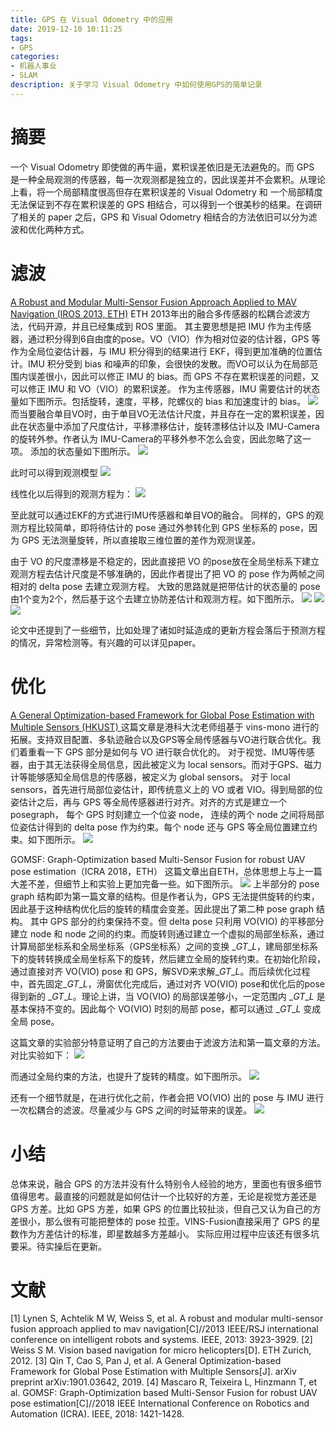 ```yaml
---
title: GPS 在 Visual Odometry 中的应用
date: 2019-12-10 10:11:25
tags: 
- GPS 
categories:
- 机器人事业
- SLAM
description: 关于学习 Visual Odometry 中如何使用GPS的简单记录
---
```

<!-- more -->

# 摘要
一个 Visual Odometry 即使做的再牛逼，累积误差依旧是无法避免的。而 GPS 是一种全局观测的传感器，每一次观测都是独立的，因此误差并不会累积。从理论上看，将一个局部精度很高但存在累积误差的 Visual  Odometry 和 一个局部精度无法保证到不存在累积误差的 GPS 相结合，可以得到一个很美秒的结果。在调研了相关的 paper 之后，GPS 和 Visual Odometry 相结合的方法依旧可以分为滤波和优化两种方式。

# 滤波
[A Robust and Modular Multi-Sensor Fusion Approach Applied to MAV Navigation (IROS 2013, ETH)](https://github.com/ethz-asl/ethzasl_msf)
ETH 2013年出的融合多传感器的松耦合滤波方法，代码开源，并且已经集成到 ROS 里面。
其主要思想是把 IMU 作为主传感器，通过积分得到6自由度的pose。VO（VIO）作为相对位姿的估计器，GPS 等作为全局位姿估计器，与 IMU 积分得到的结果进行 EKF，得到更加准确的位置估计。IMU 积分受到 bias 和噪声的印象，会很快的发散。而VO可以认为在局部范围内误差很小，因此可以修正 IMU 的 bias。而 GPS 不存在累积误差的问题，又可以修正 IMU 和 VO（VIO）的累积误差。
作为主传感器，IMU 需要估计的状态量如下图所示。包括旋转，速度，平移，陀螺仪的 bias 和加速度计的 bias。
![](5.png)
而当要融合单目VO时，由于单目VO无法估计尺度，并且存在一定的累积误差，因此在状态量中添加了尺度估计，平移漂移估计，旋转漂移估计以及 IMU-Camera 的旋转外参。作者认为 IMU-Camera的平移外参不怎么会变，因此忽略了这一项。
添加的状态量如下图所示。
![](6.png)

此时可以得到观测模型
![](7.png)

线性化以后得到的观测方程为：
![](8.png)

至此就可以通过EKF的方式进行IMU传感器和单目VO的融合。
同样的，GPS 的观测方程比较简单，即将待估计的 pose 通过外参转化到 GPS 坐标系的 pose，因为 GPS 无法测量旋转，所以直接取三维位置的差作为观测误差。

由于 VO 的尺度漂移是不稳定的，因此直接把 VO 的pose放在全局坐标系下建立观测方程去估计尺度是不够准确的，因此作者提出了把 VO 的 pose 作为两帧之间相对的 delta pose 去建立观测方程。
大致的思路就是把带估计的状态量的 pose 由1个变为2个，然后基于这个去建立协防差估计和观测方程。如下图所示。 
![](11.png)
![](9.png)
![](10.png)

论文中还提到了一些细节，比如处理了诸如时延造成的更新方程会落后于预测方程的情况，异常检测等。有兴趣的可以详见paper。

# 优化
[A General Optimization-based Framework for Global Pose Estimation with Multiple Sensors (HKUST) ](https://github.com/HKUST-Aerial-Robotics/VINS-Fusion)
这篇文章是港科大沈老师组基于 vins-mono 进行的拓展。支持双目配置、多轨迹融合以及GPS等全局传感器与VO进行联合优化。我们着重看一下 GPS 部分是如何与 VO 进行联合优化的。
对于视觉、IMU等传感器，由于其无法获得全局信息，因此被定义为 local sensors。而对于GPS、磁力计等能够感知全局信息的传感器，被定义为 global sensors。
对于 local sensors，首先进行局部位姿估计，即传统意义上的 VO 或者 VIO。得到局部的位姿估计之后，再与 GPS 等全局传感器进行对齐。对齐的方式是建立一个 posegraph， 每个 GPS 时刻建立一个位姿 node， 连续的两个 node 之间将局部位姿估计得到的 delta pose 作为约束。每个 node 还与 GPS 等全局位置建立约束。如下图所示。
![](1.png)

GOMSF: Graph-Optimization based Multi-Sensor Fusion for robust UAV pose estimation（ICRA 2018，ETH）
这篇文章出自ETH，总体思想上与上一篇大差不差，但细节上和实验上更加完备一些。如下图所示。
![](2.png)
上半部分的 pose graph 结构即为第一篇文章的结构。但是作者认为，GPS 无法提供旋转的约束，因此基于这种结构优化后的旋转的精度会变差。因此提出了第二种 pose graph 结构。
其中 GPS 部分的约束保持不变。但 delta pose 只利用 VO(VIO) 的平移部分建立 node 和 node 之间的约束。而旋转则通过建立一个虚拟的局部坐标系，通过计算局部坐标系和全局坐标系（GPS坐标系）之间的变换 $\_GT\_L$，建局部坐标系下的旋转转换成全局坐标系下的旋转，然后建立全局的旋转约束。在初始化阶段，通过直接对齐 VO(VIO) pose 和 GPS，解SVD来求解$\_GT\_L$。而后续优化过程中，首先固定$\_GT\_L$，滑窗优化完成后，通过对齐 VO(VIO) pose和优化后的pose得到新的 $\_GT\_L$。理论上讲，当 VO(VIO) 的局部误差够小，一定范围内 $\_GT\_L$ 是基本保持不变的。因此每个 VO(VIO) 时刻的局部 pose，都可以通过 $\_GT\_L$ 变成全局 pose。

这篇文章的实验部分特意证明了自己的方法要由于滤波方法和第一篇文章的方法。对比实验如下：
![](3.png)

而通过全局约束的方法，也提升了旋转的精度。如下图所示。
![](4.png)

还有一个细节就是，在进行优化之前，作者会把 VO(VIO) 出的 pose 与 IMU 进行一次松耦合的滤波。尽量减少与 GPS 之间的时延带来的误差。
![](12.png)

# 小结
总体来说，融合 GPS 的方法并没有什么特别令人经验的地方，里面也有很多细节值得思考。最直接的问题就是如何估计一个比较好的方差，无论是视觉方差还是 GPS 方差。比如 GPS 方差，如果 GPS 的位置比较扯淡，但自己又认为自己的方差很小，那么很有可能把整体的 pose 拉歪。VINS-Fusion直接采用了 GPS 的星数作为方差估计的标准，即星数越多方差越小。
实际应用过程中应该还有很多坑要采。待实操后在更新。

# 文献
[1] Lynen S, Achtelik M W, Weiss S, et al. A robust and modular multi-sensor fusion approach applied to mav navigation[C]//2013 IEEE/RSJ international conference on intelligent robots and systems. IEEE, 2013: 3923-3929.
[2] Weiss S M. Vision based navigation for micro helicopters[D]. ETH Zurich, 2012.
[3] Qin T, Cao S, Pan J, et al. A General Optimization-based Framework for Global Pose Estimation with Multiple Sensors[J]. arXiv preprint arXiv:1901.03642, 2019.
[4] Mascaro R, Teixeira L, Hinzmann T, et al. GOMSF: Graph-Optimization based Multi-Sensor Fusion for robust UAV pose estimation[C]//2018 IEEE International Conference on Robotics and Automation (ICRA). IEEE, 2018: 1421-1428.
